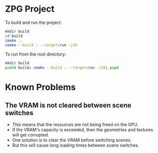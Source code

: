 # ZPG Project

To build and run the project:

```sh
mkdir build
cd build
cmake ..
cmake --build . --target=run -j10
```

To run from the root directory:

```sh
mkdir build
pushd build; cmake --build . --target=run -j10; popd
```

# Known Problems

## The VRAM is not cleared between scene switches

- This means that the resources are not being freed on the GPU.
- If the VRAM's capacity is exceeded, then the geometries and textures will get corrupted.
- One solution is to clear the VRAM before switching scenes. 
- But this will cause long loading times between scene switches.